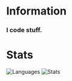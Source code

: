 # Information
### I code stuff.
# Stats
![Languages](https://github-readme-stats.vercel.app/api/top-langs/?username=endless7z&theme=great-gatsby&bg_color=00000000)
![Stats](https://github-readme-stats.vercel.app/api?username=endless7z&show_icons=true&theme=great-gatsby&bg_color=00000000)
